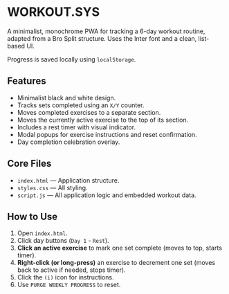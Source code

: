 # WORKOUT.SYS

A minimalist, monochrome PWA for tracking a 6-day workout routine, adapted from a Bro Split structure. Uses the Inter font and a clean, list-based UI.

Progress is saved locally using `localStorage`.

## Features
-   Minimalist black and white design.
-   Tracks sets completed using an `X/Y` counter.
-   Moves completed exercises to a separate section.
-   Moves the currently active exercise to the top of its section.
-   Includes a rest timer with visual indicator.
-   Modal popups for exercise instructions and reset confirmation.
-   Day completion celebration overlay.

## Core Files
-   `index.html` — Application structure.
-   `styles.css` — All styling.
-   `script.js` — All application logic and embedded workout data.

## How to Use
1.  Open `index.html`.
2.  Click day buttons (`Day 1` - `Rest`).
3.  **Click an active exercise** to mark one set complete (moves to top, starts timer).
4.  **Right-click (or long-press)** an exercise to decrement one set (moves back to active if needed, stops timer).
5.  Click the `(i)` icon for instructions.
6.  Use `PURGE WEEKLY PROGRESS` to reset.
